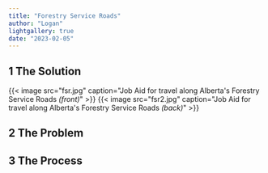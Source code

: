 ```yaml
---
title: "Forestry Service Roads"
author: "Logan"
lightgallery: true
date: "2023-02-05"
---
```

## 1 The Solution
{{< image src="fsr.jpg" caption="Job Aid for travel along Alberta's Forestry Service Roads *(front)*" >}}
{{< image src="fsr2.jpg" caption="Job Aid for travel along Alberta's Forestry Service Roads *(back)*" >}}

## 2 The Problem

## 3 The Process